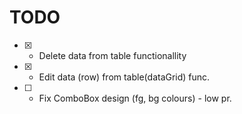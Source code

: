 # TODO
- [x] - Delete data from table functionallity
- [x] - Edit data (row) from table(dataGrid) func.
- [ ] - Fix ComboBox design (fg, bg colours) - low pr.